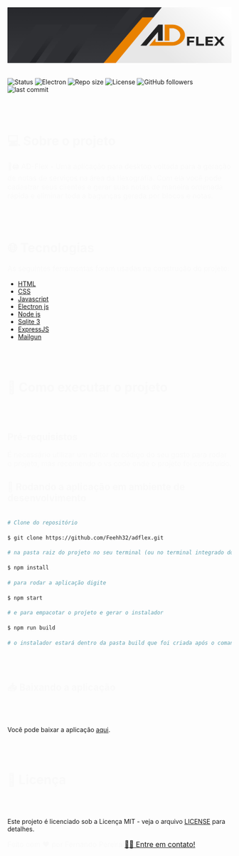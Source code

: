 <img src="./img/banner/banner_adflex.jpg" alt="Banner com o logo do Ad-flex">
<br></br>

![Status](https://img.shields.io/badge/status-complete-green)
![Electron](https://img.shields.io/badge/Electron-27.1.0-informational)
![Repo size](https://img.shields.io/github/repo-size/Feehh32/adflex)
![License](https://img.shields.io/github/license/Feehh32/adflex)
![GitHub followers](https://img.shields.io/github/followers/Feehh32)
![last commit](https://img.shields.io/github/last-commit/Feehh32/adflex)

<br></br>

<h1 style="color:#f9f9f9;">💻 Sobre o projeto</h1>

<p  style="color:#f9f9f9;font-size:16px;">
🎨🖨️ AD-Flex - Uma aplicação para desktop voltada para a geração de notas de serviços na área da flexografia. Com ela
você pode cadastrar seus clientes e gerar suas notas de maneira ordenada rápida e eliminar toda a bagunças gerada por blocos e notas.
</p>

<br></br>

<h1 style="color:#f9f9f9;">🌐  Tecnologias</h1>

<p style="color:#f9f9f9; font-size:16px;">
As seguintes ferramentas foram usadas na construção do projeto:
</p>

<ul>
    <li><a href="https://developer.mozilla.org/pt-BR/docs/Learn/Getting_started_with_the_web/HTML_basics">HTML</a></li>
    <li><a href="https://developer.mozilla.org/pt-BR/docs/Web/CSS">CSS</a></li>
    <li><a href="https://developer.mozilla.org/pt-BR/docs/Learn/JavaScript">Javascript</a></li>
    <li><a href="https://www.electronjs.org/pt//">Electron js</a></li>
    <li><a href="https://nodejs.org/en">Node js</a></li>
    <li><a href="https://www.sqlite.org/index.html">Sqlite 3</a></li>
    <li><a href="https://expressjs.com/pt-br/">ExpressJS</a></li>
    <li><a href="https://www.mailgun.com/">Mailgun</a></li>

</ul>

<br></br>

<h1 style="color:#f9f9f9;">🚀 Como executar o projeto</h1>

<br></br>

<h2 style="color:#f9f9f9;"> Pré-requisistos</h2>

<p style="color:#f9f9f9; font-size:16px;"> 
É necessário utilizar um editor de código do seu gosto para rodar o projeto, mas recomendo o vs code onde o projeto foi construído.
</p>

<h2 style="color:#f9f9f9;"> 🧭 Rodando a aplicação em ambiente de desenvolvimento</h2>

```bash

# Clone do repositório

$ git clone https://github.com/Feehh32/adflex.git

# na pasta raiz do projeto no seu terminal (ou no terminal integrado do seu vs code) instale as dependencias do projeto

$ npm install

# para rodar a aplicação digite

$ npm start

# e para empacotar o projeto e gerar o instalador

$ npm run build

# o instalador estará dentro da pasta build que foi criada após o comando acima ser excutado

```

<br></br>

<h2 style="color:#f9f9f9;"> 📥 Baixando a aplicação</h2>

<br></br>

Você pode baixar a aplicação [aqui]([https://drive.google.com/file/d/1NNEqQ859xt_55BkLGNXLd2LPC5YC7vAT/view?usp=drive_link](https://drive.google.com/file/d/1IkrEUsbxb7yNo2B77LgdreW31w1DOo0-/view?usp=sharing)).

<br></br>

<h1 style="color:#f9f9f9;">📝 Licença </h1>

<br></br>

<p style="color:#f9f9f9; font-size:16px;">

Este projeto é licenciado sob a Licença MIT - veja o arquivo [LICENSE](LICENSE) para detalhes.

</p>

<p style="color:#f9f9f9; font-size:16px">
Feito com ❤️ por Fernando Pereira <a href="https://www.linkedin.com/in/fernando-pereira-710448247/">👋🏽 Entre em contato!</a>
</p>
